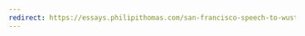 ```yaml
---
redirect: https://essays.philipithomas.com/san-francisco-speech-to-wustl-alumni-de40df3fdb9d#.byyzmrswh
---
```

